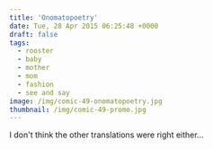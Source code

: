 ```yaml
---
title: 'Onomatopoetry'
date: Tue, 28 Apr 2015 06:25:48 +0000
draft: false
tags: 
  - rooster
  - baby
  - mother
  - mom
  - fashion
  - see and say
image: /img/comic-49-onomatopoetry.jpg
thumbnail: /img/comic-49-promo.jpg
---
```


I don't think the other translations were right either...
